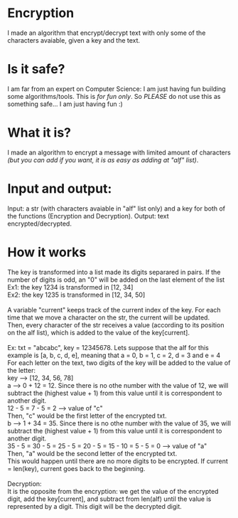 # Encryption
I made an algorithm that encrypt/decrypt text with only some of the characters avaiable, given a key and the text.

# Is it safe?
I am far from an expert on Computer Science: I am just having fun building some algorithms/tools. This is  *for fun only*. So *PLEASE* do not use this as something safe... I am just having fun :)

# What it is?
I made an algorithm to encrypt a message with limited amount of characters *(but you can add if you want, it is as easy as adding at "alf" list)*.

# Input and output:
Input: a str (with characters avaiable in "alf" list only) and a key for both of the functions (Encryption and Decryption).
Output: text encrypted/decrypted.

# How it works
The key is transformed into a list made its digits separared in pairs. If the number of digits is odd, an "0" will be added on the last element of the list
<br/>Ex1: the key 1234 is transformed in [12, 34]
<br/>Ex2: the key 1235 is transformed in [12, 34, 50]
<br/><br/>
A variable "current" keeps track of the current index of the key. For each time that we move a character on the str, the current will be updated.
<br/>
Then, every character of the str receives a value (according to its position on the alf list), which is added to the value of the key[current].
<br/><br/>
Ex: txt = "abcabc", key = 12345678. Lets suppose that the alf for this example is [a, b, c, d, e], meaning  that a = 0, b = 1, c = 2, d = 3 and e = 4<br/>
For each letter on the text, two digits of the key will be  added to the value of the letter:<br/>
key --> [12, 34, 56, 78]<br/>
a --> 0 + 12 = 12. Since there is  no othe number with the value of 12, we will subtract the (highest value + 1) from this value until it is correspondent to another digit.
<br/> 12 - 5 = 7 - 5 = 2 --> value of "c"
<br/>Then, "c" would be the first letter of the encrypted txt.<br/>
b --> 1 + 34 = 35. Since there is  no othe number with the value of 35, we will subtract the (highest value + 1) from this value until it is correspondent to another digit.
<br/> 35 - 5 = 30 - 5 = 25 - 5 = 20 - 5 = 15 - 10 = 5 - 5 = 0 --> value of "a"
<br/>Then, "a" would be the second letter of the encrypted txt. 
<br/>This would happen until there are no more digits to be encrypted. If current = len(key), current goes back to  the beginning.
<br/><br/>
Decryption:
<br/>It is the opposite from the encryption: we get the value of the encrypted digit, add the key[current], and subtract from len(alf) until the value is represented by a digit. This digit will be the decrypted digit.
